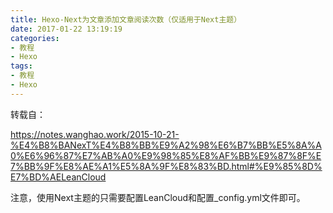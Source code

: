 ```yaml
---
title: Hexo-Next为文章添加文章阅读次数（仅适用于Next主题）
date: 2017-01-22 13:19:19
categories:
- 教程
- Hexo
tags:
- 教程
- Hexo
---
```


转载自：

https://notes.wanghao.work/2015-10-21-%E4%B8%BANexT%E4%B8%BB%E9%A2%98%E6%B7%BB%E5%8A%A0%E6%96%87%E7%AB%A0%E9%98%85%E8%AF%BB%E9%87%8F%E7%BB%9F%E8%AE%A1%E5%8A%9F%E8%83%BD.html#%E9%85%8D%E7%BD%AELeanCloud

注意，使用Next主题的只需要配置LeanCloud和配置_config.yml文件即可。